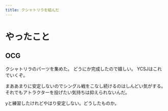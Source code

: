 ```yaml
---
title: クシャトリラを組んだ
---
```


# やったこと

## OCG

クシャトリラのパーツを集めた。
どうにか完成したので嬉しい。
YCSJはこれでいくぞ。

まああまりに安定しないのでシングル戦をこなし続けるのはしんどい気がする。
それでもアトラクターを投げたい気持ちは抑えられないんだ。

yと練習したけれどやはり安定しない。どうしたものか。
